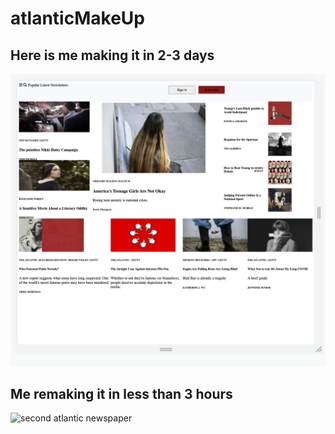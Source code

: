 # atlanticMakeUp
## Here is me making it in 2-3 days

![first atlantic newspaper](/before/after/atlanticFirst.png)

## Me remaking it in less than 3 hours

![second atlantic newspaper](/before/after/atlanticSecond.png)